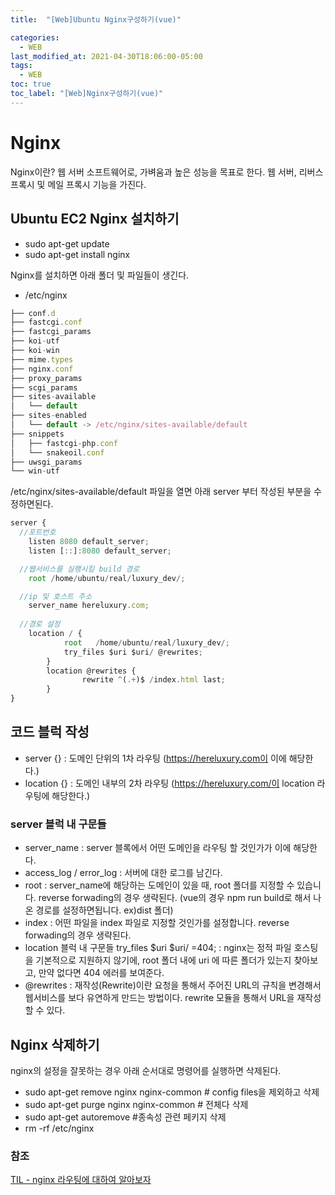 ```yaml
---
title:  "[Web]Ubuntu Nginx구성하기(vue)"

categories:
  - WEB
last_modified_at: 2021-04-30T18:06:00-05:00
tags:
  - WEB
toc: true
toc_label: "[Web]Nginx구성하기(vue)"
---
```


# Nginx
Nginx이란?
웹 서버 소프트웨어로, 가벼움과 높은 성능을 목표로 한다. 웹 서버, 리버스 프록시 및 메일 프록시 기능을 가진다.

## Ubuntu EC2 Nginx 설치하기
- sudo apt-get update
- sudo apt-get install nginx

Nginx를 설치하면 아래 폴더 및 파일들이 생긴다.
- /etc/nginx

```javascript
├── conf.d
├── fastcgi.conf
├── fastcgi_params
├── koi-utf
├── koi-win
├── mime.types
├── nginx.conf
├── proxy_params
├── scgi_params
├── sites-available
│   └── default
├── sites-enabled
│   └── default -> /etc/nginx/sites-available/default
├── snippets
│   ├── fastcgi-php.conf
│   └── snakeoil.conf
├── uwsgi_params
└── win-utf
```

/etc/nginx/sites-available/default 파일을 열면 아래 server 부터 작성된 부분을 수정하면된다.

```javascript
server {
  //포트번호
	listen 8080 default_server;
	listen [::]:8080 default_server;

  //웹서비스를 실행시킬 build 경로
	root /home/ubuntu/real/luxury_dev/;

  //ip 및 호스트 주소
	server_name hereluxury.com;
	
  //경로 설정
	location / {
            root   /home/ubuntu/real/luxury_dev/;
            try_files $uri $uri/ @rewrites;
        }
        location @rewrites {
                rewrite ^(.+)$ /index.html last;
        }
}
```

## 코드 블럭 작성
- server {} : 도메인 단위의 1차 라우팅 (https://hereluxury.com이 이에 해당한다.)
- location {} : 도메인 내부의 2차 라우팅 (https://hereluxury.com/이 location 라우팅에 해당한다.)

### server 블럭 내 구문들
- server_name : server 블록에서 어떤 도메인을 라우팅 할 것인가가 이에 해당한다.
- access_log / error_log : 서버에 대한 로그를 남긴다.
- root : server_name에 해당하는 도메인이 있을 때, root 폴더를 지정할 수 있습니다. reverse forwading의 경우 생략된다.
  (vue의 경우 npm run build로 해서 나온 경로를 설정하면됩니다. ex)dist 폴더)
- index : 어떤 파일을 index 파일로 지정할 것인가를 설정합니다. reverse forwading의 경우 생략된다.
- location 블럭 내 구문들
try_files $uri $uri/ =404; : nginx는 정적 파일 호스팅을 기본적으로 지원하지 않기에, root 폴더 내에 uri 에 따른 폴더가 있는지 찾아보고, 만약 없다면 404 에러를 보여준다.
- @rewrites : 재작성(Rewrite)이란 요청을 통해서 주어진 URL의 규칙을 변경해서 웹서비스를 보다 유연하게 만드는 방법이다.  rewrite 모듈을 통해서 URL을 재작성 할 수 있다. 


## Nginx 삭제하기
nginx의 설정을 잘못하는 경우 아래 순서대로 명령어를 실행하면 삭제된다.
- sudo apt-get remove nginx nginx-common # config files을 제외하고 삭제
- sudo apt-get purge nginx nginx-common # 전체다 삭제
- sudo apt-get autoremove #종속성 관련 페키지 삭제
- rm -rf /etc/nginx


### 참조
[TIL - nginx 라우팅에 대하여 알아보자](https://velog.io/@pinot/nginx-%ED%8F%AC%ED%8A%B8%ED%8F%AC%EC%9B%8C%EB%94%A9%EC%97%90-%EB%8C%80%ED%95%98%EC%97%AC-%EC%95%8C%EC%95%84%EB%B3%B4%EC%9E%90)



